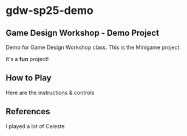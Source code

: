 # gdw-sp25-demo
## Game Design Workshop - Demo Project

Demo for Game Design Workshop class. This is the Minigame project.

It's a **fun** project!


## How to Play
Here are the instructions & controls

## References
I played a lot of Celeste
